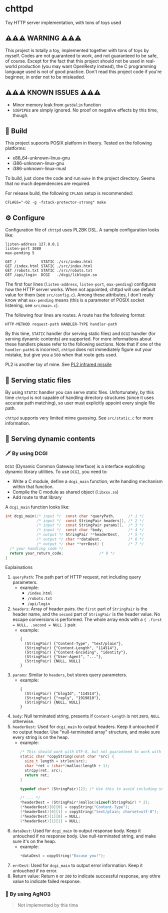 # chttpd
Toy HTTP server implementation, with tons of toys used

## ⚠️⚠️⚠️ WARNING ⚠️⚠️⚠️
This project is totally a toy, implemented together with tons of toys by myself.
Codes are not guaranteed to work, and not guaranteed to be safe, of course. Except for the
fact that this project should not be used in real-world production (you may want OpenResty instead),
the C programming language used is not of good practice. Don't read this project code if you're
beginner, in order not to be misleaded.

## ⚠️⚠️⚠️ KNOWN ISSUES ⚠️⚠️⚠️
 - Minor memory leak from `getdelim` function
 - `SIGPIPE`s are simply ignored. No proof on negative effects by this time, though.

## 🔨 Build
This project supoorts POSIX platform in theory. Tested on the following platforms:
  - x86_64-unknown-linux-gnu
  - i386-unknown-linux-gnu
  - i386-unknown-linux-musl

To build, just clone the code and run `make` in the project directory. Seems that no much
dependencies are required.

For release build, the following `CFLAGS` setup is recommended:
```shell
CFLAGS="-O2 -g -fstack-protector-strong" make
```

## ⚙️ Configure
Configuration file of `chttpd` uses PL2BK DSL. A sample configuration looks like:
```
listen-address 127.0.0.1
listen-port 3080
max-pending 5

GET /           STATIC ./src/index.html
GET /index.html STATIC ./src/index.html
GET /robots.txt STATIC ./src/robots.txt
GET /api/login  DCGI   ./dcgi/liblogin.so
```

The first four lines (`listen-address`, `listen-port`, `max-pending`) configures how the HTTP
server works. When not appointed, chttpd will use default value for them (see `src/config.c`).
Among these attributes, I don't really know what `max-pending` means (this is a parameter of
POSIX socket listening, see `src/main.c`).

The following four lines are routes. A route has the following format:
```
HTTP-METHOD request-path HANDLER-TYPE handler-path
```

By this time, `STATIC` handler (for serving static files) and `DCGI` handler (for serving dynamic
contents) are supported. For more informations about these handlers please refer to the following
sections. Note that if one of the `handler-path`s is incorrect, `chttpd` does not immediately
figure out your mistake, but give you a `500` when that route gets used.

PL2 is another toy of mine. See [PL2 infrared missile](https://github.com/PL2-Lang/PL2)

## 📂 Serving static files
By using `STATIC` handler you can serve static files. Unfortunately, by this time `chttpd` is not
capable of handling directory structures (since it uses accurate path matching), so user must
explicitly appoint every single file path.

`chttpd` supports very limited mime guessing. See `src/static.c` for more information.

## 🔄 Serving dynamic contents

### 🗡️ By using DCGI
`DCGI` (Dynamic Common Gateway Interface) is a interface exploiting dynamic library utilities. To
use `DCGI`, you need to:
  - Write a C module, define a `dcgi_main` function, write handing mechanism within that function.
  - Compile the C module as shared object (`libxxx.so`)
  - Add route to that library

A `dcgi_main` function looks like:

```c
int dcgi_main(/* input */  const char *queryPath,      /* 1 */
              /* input */  const StringPair headers[], /* 2 */
              /* input */  const StringPair params[],  /* 3 */
              /* input */  const char *body,           /* 4 */
              /* output */ StringPair **headerDest,    /* 5 */
              /* output */ char **dataDest,            /* 6 */
              /* output */ char **errDest) {           /* 7 */
  /* your handling code */
  return your_return_code;                /* 8 */
}
```

Explainations
  1. `queryPath`: The path part of HTTP request, not including query parameters. 
     - example:
       - `/index.html`
       - `/robots.txt`
       - `/api/login`
  2. `headers`: Array of header pairs. the `first` part of `StringPair` is the header name, and 
     the `second` part of `StringPair` is the header value. No escape conversions is performed.
     The whole array ends with a `{ .first = NULL, .second = NULL }` pair.
     - example:
       ```
       {
         (StringPair) {"Content-Type", "text/plain"},
         (StringPair) {"Content-Length", "114514"},
         (StringPair) {"Content-Encoding", "identity"},
         (StringPair) {"User-Agent", "..."},
         (StringPair) {NULL, NULL}
       }
       ```
  3. `params`: Similar to `headers`, but stores query parameters.
     - example:
       ```
       {
         (StringPair) {"blogId", "114514"},
         (StringPair) {"reply", "1919810"},
         (StringPair) {NULL, NULL}
       }
       ```
  4. `body`: Null terminated string, presents if `Content-Length` is not zero, `NULL` otherwise.
  5. `headerDest`: Used for `dcgi_main` to output headers. Keep it untouched if no output header.
     Use "null-terminated array" structure, and make sure every string is on the heap.
     - example:
       ```c
       /* This should work with UTF-8, but not guaranteed to work with UTF16 or so */
       static char *copyString(const char *src) {
         size_t length = strlen(src);
         char *ret = (char*)malloc(length + 1);
         strcpy(ret, src);
         return ret;
       }
       
       typedef char* (StringPair)[2]; /* Use this to avoid including src/util.h in your module*/
       
       /* ... */
       *headerDest = (StringPair*)malloc(sizeof(StringPair) * 2);
       (*headerDest)[0][0] = copyString("Content-Type");
       (*headerDest)[0][1] = copyString("text/plain; charset=utf-8");
       (*headerDest)[1][0] = NULL;
       (*headerDest)[1][1] = NULL;
       ```
  6. `dataDest`: Used for `dcgi_main` to output response body. Keep it untouched if no response
     body. Use null-terminated string, and make sure it's on the heap.
     - example:
       ```c
       *dataDest = copyString("Excuse you!");
       ```
  7. `errDest`: Used for `dcgi_main` to output error information. Keep it untouched if no error.
  8. Return value: Return `0` or `200` to indicate successful response, any othre value to
     indicate failed response.

### 🥈 By using AgNO3
> Not implemented by this time
